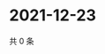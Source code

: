 # 2021-12-23

共 0 条

<!-- BEGIN WEIBO -->
<!-- 最后更新时间 Thu Dec 23 2021 23:00:30 GMT+0800 (China Standard Time) -->

<!-- END WEIBO -->
